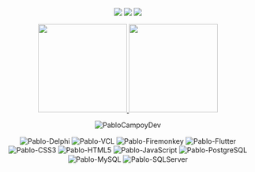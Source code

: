 <!--<img src="https://raw.githubusercontent.com/MicaelliMedeiros/micaellimedeiros/master/image/computer-illustration.png" min-width="400px" max-width="400px" width="400px" align="right">

<p align="left"> 
  Faça uma breve aprensentação sua com o seu nome e não esqueça a <strong>Sua área</strong>.<br>
  Diga o que você está fazendo no momento, se trabalha ou estuda.
</p>

<p align="left">
  🦄 Linguagens: **Coloque as linguagens que você desenvolve.**
</p>

<p align="left">
  💼 Ferramentas: **Coloque as suas ferramentas de trabalho.**
</p>

<p align="left">
  💌 Aqui vai uma mensagem para entrar em contato com você: ⤵️
</p>-->

<p align="center">
  <!--<a href="pablocampoy.dev@gmail.com" alt="Gmail">
  <img src="https://img.shields.io/badge/-Gmail-FF0000?style=flat-square&labelColor=FF0000&logo=gmail&logoColor=white&link=" /></a>-->

  <a href="https://www.linkedin.com/in/pablo-campoy/" alt="LinkedIn">
  <img src="https://img.shields.io/badge/-Linkedin-0e76a8?style=flat-square&logo=Linkedin&logoColor=white&link=https://www.linkedin.com/in/pablo-campoy/" /></a>
<!--
  <a href="+5517997926692" alt="WhatsApp">
  <img src="https://img.shields.io/badge/-WhatsApp-25d366?style=flat-square&labelColor=25d366&logo=whatsapp&logoColor=white&link="/></a>-->

  <a href="https://www.facebook.com/PablooCampoy" alt="Facebook">
  <img src="https://img.shields.io/badge/-Facebook-3b5998?style=flat-square&labelColor=3b5998&logo=facebook&logoColor=white&link=https://www.facebook.com/PablooCampoy"/></a>

  <a href="https://www.instagram.com/p.campooy___/" alt="Instagram">
  <img src="https://img.shields.io/badge/-Instagram-DF0174?style=flat-square&labelColor=DF0174&logo=instagram&logoColor=white&link=https://www.instagram.com/p.campooy___/"/></a>
</p>

<div align="center">
  <a href="https://github.com/PabloCampoyDev">
    <img height="180em" src="https://github-readme-stats.vercel.app/api?username=PabloCampoyDev&show_icons=true&theme=dark&include_all_commits=true&count_private=true"/>
    <img height="180em" src="https://github-readme-stats.vercel.app/api/top-langs/?username=PabloCampoyDev&layout=compact&langs_count=7&theme=dark"/>
  </a>  
</div>
  
<p align="center">
  <img src="https://github-readme-streak-stats.herokuapp.com/?user=PabloCampoyDev&theme=black-ice&hide_border=true&stroke=0000&background=0D1117&ring=e05397&fire=e05397&currStreakLabel=e05397" alt="PabloCampoyDev" />
</p>

<div align="center">
  <img align="center" alt="Pablo-Delphi" src="https://img.shields.io/badge/Delphi-red?style=for-the-badge&logo=embarcadero&logoColor=white">
  <img align="center" alt="Pablo-VCL" src="https://img.shields.io/badge/VCL-blue?style=for-the-badge&logo=delphi&logoColor=white">
  <img align="center" alt="Pablo-Firemonkey" src="https://img.shields.io/badge/Firemonkey-red?style=for-the-badge&logo=delphi&logoColor=white">
  <img align="center" alt="Pablo-Flutter" src="https://img.shields.io/badge/Flutter-EE5C84?style=for-the-badge&logo=flutter&logoColor=white">
  <img align="center" alt="Pablo-CSS3" src="https://img.shields.io/badge/CSS3-1572B6?style=for-the-badge&logo=css3&logoColor=white">
  <img align="center" alt="Pablo-HTML5" src="https://img.shields.io/badge/HTML5-E34F26?style=for-the-badge&logo=html5&logoColor=white">
  <img align="center" alt="Pablo-JavaScript" src="https://img.shields.io/badge/JavaScript-323330?style=for-the-badge&logo=javascript&logoColor=white">
  <img align="center" alt="Pablo-PostgreSQL" src="https://img.shields.io/badge/PostgreSQL-316192?style=for-the-badge&logo=postgresql&logoColor=white">
  <img align="center" alt="Pablo-MySQL" src="https://img.shields.io/badge/MySQL-GGDASQ?style=for-the-badge&logo=mysql&logoColor=white">
  <img align="center" alt="Pablo-SQLServer" src="https://img.shields.io/badge/Microsoft%20SQL%20Server-CC2927?style=for-the-badge&logo=microsoft%20sql%20server&logoColor=white">
</div>

<br/>
